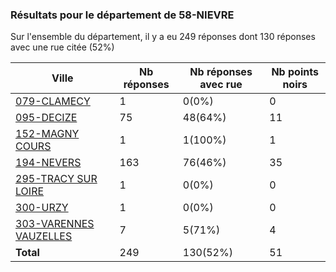 ### Résultats pour le département de 58-NIEVRE

Sur l'ensemble du département, il y a eu 249 réponses dont 130 réponses avec une rue citée (52%)

| Ville | Nb réponses | Nb réponses avec rue | Nb points noirs |
|-------------|-------------|----------------------|-----------------|
|<a href='079-CLAMECY.md'>079-CLAMECY</a>|1|0(0%)|0|
|<a href='095-DECIZE.md'>095-DECIZE</a>|75|48(64%)|11|
|<a href='152-MAGNY COURS.md'>152-MAGNY COURS</a>|1|1(100%)|1|
|<a href='194-NEVERS.md'>194-NEVERS</a>|163|76(46%)|35|
|<a href='295-TRACY SUR LOIRE.md'>295-TRACY SUR LOIRE</a>|1|0(0%)|0|
|<a href='300-URZY.md'>300-URZY</a>|1|0(0%)|0|
|<a href='303-VARENNES VAUZELLES.md'>303-VARENNES VAUZELLES</a>|7|5(71%)|4|
| **Total** |249|130(52%)|51|
